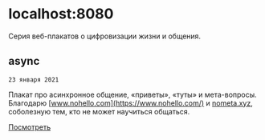 # localhost:8080

Серия веб-плакатов о цифровизации жизни и общения.

## async

`23 января 2021`

Плакат про асинхронное общение, «приветы», «туты» и мета-вопросы. Благодарю [www.nohello.com](https://www.nohello.com/) и [nometa.xyz](https://nometa.xyz/), соболезную тем, кто не может научиться общаться.

[Посмотреть](https://views-gang.github.io/generative/localhost/async)
